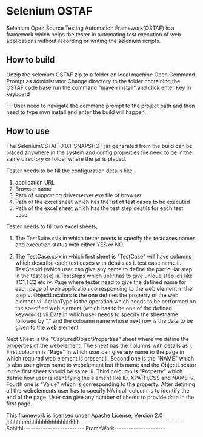 Selenium OSTAF
===============
Selenium Open Source Testing Automation Framework(OSTAF) is a framework which helps the tester in automating test execution of web applications without 
recording or writing the selenium scripts.

How to build
-------------
Unzip the selenium OSTAF zip to a folder on local machine
Open Command Prompt as administrator
Change directory to the folder containing the OSTAF code base
run the command "maven install" and click enter Key in keyboard

---User need to navigate the command prompt to the project path and then need to type mvn install and enter the build will happen.


How to use
-----------
The SeleniumOSTAF-0.0.1-SNAPSHOT jar generated from the build can be placed anywhere in the system and config.properties file
need to be in the same directory or folder where the jar is placed.

Tester needs to be fill the configuration details like 
1. application URL
2. Browser name
3. Path of supporting driverserver.exe file of browser
4. Path of the excel sheet which has the list of test cases to be executed
5. Path of the excel sheet which has the test step deatils for each test case.

 Tester needs to fill two excel sheets,

1. The TestSuite.xslx in which tester needs to specify the testcases names and execution status with either YES or NO. 
 
2. The TestCase.xslx in which first sheet is "TestCase" will have columns which describe each test cases with details as
	i.  test case name
	ii. TestStepId (which user can give any name to define the particular step in the testcase)
	iii.TestSteps which user has to give unique step ids like TC1,TC2 etc
	iv. Page where tester need to give the defined name for each page of web application corresponding to the web element in the step
	v.  ObjectLocators is the one defines the property of the web element
	vi. ActionType is the operation which needs to be performed on the specified web element (which has to be one of the defined keywords)
	vii.Data in which user needs to specify the sheetname followed by "." and the coloumn name whose next row is the data to be given to the web element
 
Next Sheet is the "CapturedObjectProperties" sheet where we define the properties of the webelement. The sheet has the columns with details as 
	i.   First coloumn is "Page" in which user can give any name to the page in which required web element is present
	ii.  Second one is the "NAME" which is also user given name to webelement but this name and the ObjectLocator in the first sheet should be same
	iii. Third coloumn is "Property" which define how user is identifying the element like ID, XPATH,CSS and NAME
	iv.  Fourth one is "Value" which is corresponding to the property. 
After defining all the webelements user has to specify	NA in all coloumns to identify the end of the page. User can give any number of sheets to provide data in the first page. 

This framework is licensed under Apache License, Version 2.0 
jhhhhhhhhhhhhhhhhhhhhhhh-------------------------------------------
Sahithi-------------------------
FrameWork---------------------

